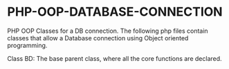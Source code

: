 # PHP-OOP-DATABASE-CONNECTION
PHP OOP Classes for a DB connection.
The following php files contain classes that allow a Database connection using Object oriented programming.


Class BD:
The base parent class, where all the core functions are declared.
